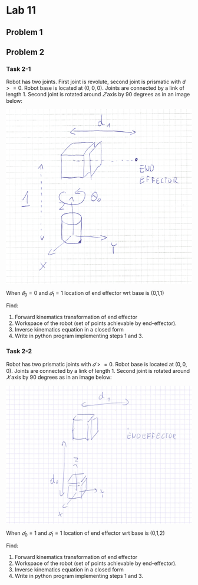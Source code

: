 # Lab 11

## Problem 1

## Problem 2

### Task 2-1

Robot has two joints. First joint is revolute, second joint is prismatic with $d >= 0$. Robot base is located at $(0,0,0)$.
Joints are connected by a link of length $1$.
Second joint is rotated around $𝑍$ axis by 90 degrees as in an image below:

![](robot1.png)

When  $𝜃_0=0$ and $𝑑_1=1$ location of end effector wrt base is  (0,1,1) 

Find:

1. Forward kinematics transformation of end effector
2. Workspace of the robot (set of points achievable by end-effector).
3. Inverse kinematics equation in a closed form
4. Write in python program implementing steps 1 and 3.


### Task 2-2

Robot has two prismatic joints with $𝑑 >= 0$. Robot base is located at $(0,0,0)$.
Joints are connected by a link of length 1. Second joint is rotated around $𝑋$ axis by 90 degrees as in an image below:

![](robot2.png)

When $𝑑_0=1$ and  $𝑑_1=1$ location of end effector wrt base is  (0,1,2) 

Find:

1. Forward kinematics transformation of end effector
2. Workspace of the robot (set of points achievable by end-effector).
3. Inverse kinematics equation in a closed form
4. Write in python program implementing steps 1 and 3.
